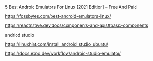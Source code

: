 5 Best Android Emulators For Linux [2021 Edition] – Free And Paid

https://fossbytes.com/best-android-emulators-linux/


https://reactnative.dev/docs/components-and-apis#basic-components

andriod studio


https://linuxhint.com/install_android_studio_ubuntu/


https://docs.expo.dev/workflow/android-studio-emulator/